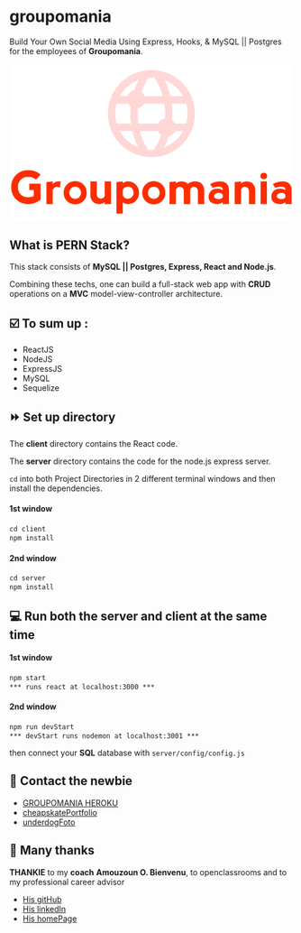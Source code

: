 # groupomania

Build Your Own Social Media Using Express, Hooks, & MySQL || Postgres for the employees of **Groupomania**.

![logo](./Openclassrooms/images/icon-left-font.png "logo, GROUPOMANIA")

## What is PERN Stack?

This stack consists of **MySQL || Postgres, Express, React and Node.js**.

Combining these techs, one can build a full-stack web app with **CRUD** operations on a **MVC** model-view-controller architecture.

## ☑️ To sum up :

- ReactJS
- NodeJS
- ExpressJS
- MySQL
- Sequelize

## **⏩** Set up directory

The **client** directory contains the React code.

The **server** directory contains the code for the node.js express server.

`cd` into both Project Directories in 2 different terminal windows and then install the dependencies.

#### 1st window

    cd client
    npm install

#### 2nd window

    cd server
    npm install

## 💻 Run both the server and client at the same time

#### 1st window

    npm start
    *** runs react at localhost:3000 ***

#### 2nd window

    npm run devStart
    *** devStart runs nodemon at localhost:3001 ***

then connect your **SQL** database with `server/config/config.js`

## 📧 Contact the newbie

- [GROUPOMANIA HEROKU](https://git.heroku.com/groupomania-git504.git "GROUPOMANIA, website")
- [cheapskatePortfolio](https://git504.github.io/cheapskatePortfolio/ "card, FRONTEND REACT")
- [underdogFoto](https://git504.github.io/underdogF/ "card, FOTO")

## 🙏 Many thanks

**THANKIE** to my **coach** **Amouzoun O. Bienvenu**, to openclassrooms and to my professional career advisor

- [His gitHub](https://github.com/benytto888Z "Amouzoun O. Bienvenu, OPENCLASSROOMS")
- [His linkedIn](https://www.linkedin.com/in/omonleye-amouzoun-416015130/ "Amouzoun O. Bienvenu, LINKEDIN")
- [His homePage](https://creamind.fr/ "Amouzoun O. Bienvenu, WEBSITE")
